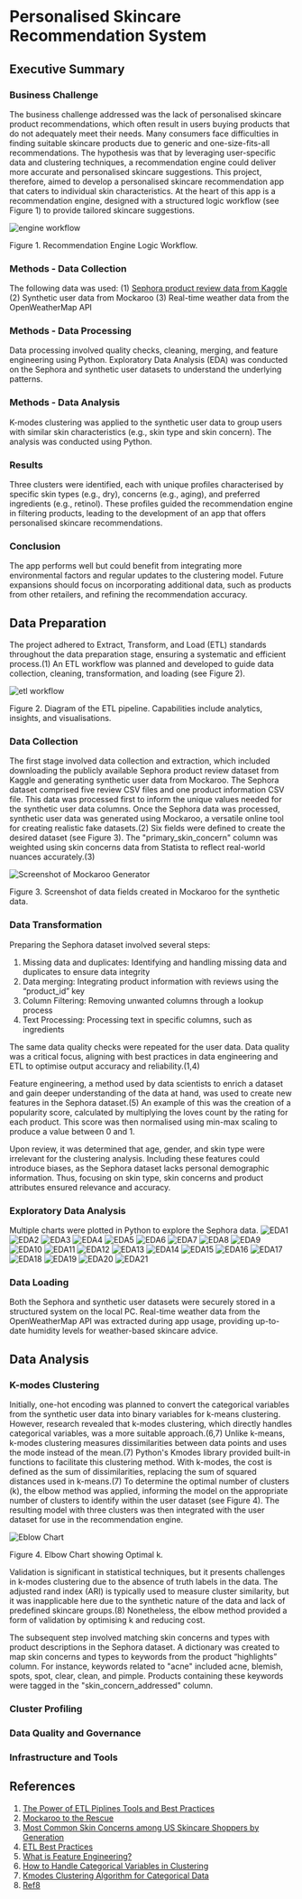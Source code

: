 # Personalised Skincare Recommendation System 

## Executive Summary
### Business Challenge
The business challenge addressed was the lack of personalised skincare product recommendations, which often result in users buying products that do not adequately meet their needs. Many consumers face difficulties in finding suitable skincare products due to generic and one-size-fits-all recommendations. The hypothesis was that by leveraging user-specific data and clustering techniques, a recommendation engine could deliver more accurate and personalised skincare suggestions. This project, therefore, aimed to develop a personalised skincare recommendation app that caters to individual skin characteristics. At the heart of this app is a recommendation engine, designed with a structured logic workflow (see Figure 1) to provide tailored skincare suggestions.

![engine workflow](assets/img/Picture1.png)

Figure 1. Recommendation Engine Logic Workflow.

### Methods - Data Collection
The following data was used:
(1)	[Sephora product review data from Kaggle](https://www.kaggle.com/datasets/nadyinky/sephora-products-and-skincare-reviews)
(2)	Synthetic user data from Mockaroo
(3)	Real-time weather data from the OpenWeatherMap API

### Methods - Data Processing
Data processing involved quality checks, cleaning, merging, and feature engineering using Python. Exploratory Data Analysis (EDA) was conducted on the Sephora and synthetic user datasets to understand the underlying patterns.

### Methods - Data Analysis
K-modes clustering was applied to the synthetic user data to group users with similar skin characteristics (e.g., skin type and skin concern). The analysis was conducted using Python.

### Results
Three clusters were identified, each with unique profiles characterised by specific skin types (e.g., dry), concerns (e.g., aging), and preferred ingredients (e.g., retinol). These profiles guided the recommendation engine in filtering products, leading to the development of an app that offers personalised skincare recommendations.

### Conclusion
The app performs well but could benefit from integrating more environmental factors and regular updates to the clustering model. Future expansions should focus on incorporating additional data, such as products from other retailers, and refining the recommendation accuracy.

##  Data Preparation
The project adhered to Extract, Transform, and Load (ETL) standards throughout the data preparation stage, ensuring a systematic and efficient process.(1) An ETL workflow was planned and developed to guide data collection, cleaning, transformation, and loading (see Figure 2).

![etl workflow](assets/img/Picture2.png)

Figure 2. Diagram of the ETL pipeline. Capabilities include analytics, insights, and visualisations.

### Data Collection

The first stage involved data collection and extraction, which included downloading the publicly available Sephora product review dataset from Kaggle and generating synthetic user data from Mockaroo. The Sephora dataset comprised five review CSV files and one product information CSV file. This data was processed first to inform the unique values needed for the synthetic user data columns. Once the Sephora data was processed, synthetic user data was generated using Mockaroo, a versatile online tool for creating realistic fake datasets.(2) Six fields were defined to create the desired dataset (see Figure 3). The "primary_skin_concern" column was weighted using skin concerns data from Statista to reflect real-world nuances accurately.(3)

![Screenshot of Mockaroo Generator](assets/img/Picture3.png)

Figure 3. Screenshot of data fields created in Mockaroo for the synthetic data.

### Data Transformation
Preparing the Sephora dataset involved several steps:
1.	Missing data and duplicates: Identifying and handling missing data and duplicates to ensure data integrity
2.	Data merging: Integrating product information with reviews using the “product_id” key
3.	Column Filtering: Removing unwanted columns through a lookup process
4.	Text Processing: Processing text in specific columns, such as ingredients

The same data quality checks were repeated for the user data. Data quality was a critical focus, aligning with best practices in data engineering and ETL to optimise output accuracy and reliability.(1,4) 

Feature engineering, a method used by data scientists to enrich a dataset and gain deeper understanding of the data at hand, was used to create new features in the Sephora dataset.(5) An example of this was the creation of a popularity score, calculated by multiplying the loves count by the rating for each product. This score was then normalised using min-max scaling to produce a value between 0 and 1.

Upon review, it was determined that age, gender, and skin type were irrelevant for the clustering analysis. Including these features could introduce biases, as the Sephora dataset lacks personal demographic information. Thus, focusing on skin type, skin concerns and product attributes ensured relevance and accuracy.

### Exploratory Data Analysis
Multiple charts were plotted in Python to explore the Sephora data.
![EDA1](assets/img/img1.png)
![EDA2](assets/img/img2.png)
![EDA3](assets/img/img3.png)
![EDA4](assets/img/img4.png)
![EDA5](assets/img/img5.png)
![EDA6](assets/img/img6.png)
![EDA7](assets/img/img7.png)
![EDA8](assets/img/img8.png)
![EDA9](assets/img/img9.png)
![EDA10](assets/img/img10.png)
![EDA11](assets/img/img11.png)
![EDA12](assets/img/img12.png)
![EDA13](assets/img/img13.png)
![EDA14](assets/img/img14.png)
![EDA15](assets/img/img15.png)
![EDA16](assets/img/img16.png)
![EDA17](assets/img/img17.png)
![EDA18](assets/img/img18.png)
![EDA19](assets/img/img19.png)
![EDA20](assets/img/img20.png)
![EDA21](assets/img/img21.png)

### Data Loading
Both the Sephora and synthetic user datasets were securely stored in a structured system on the local PC. Real-time weather data from the OpenWeatherMap API was extracted during app usage, providing up-to-date humidity levels for weather-based skincare advice.

## Data Analysis
### K-modes Clustering
Initially, one-hot encoding was planned to convert the categorical variables from the synthetic user data into binary variables for k-means clustering. However, research revealed that k-modes clustering, which directly handles categorical variables, was a more suitable approach.(6,7) Unlike k-means, k-modes clustering measures dissimilarities between data points and uses the mode instead of the mean.(7) Python's Kmodes library provided built-in functions to facilitate this clustering method. 
With k-modes, the cost is defined as the sum of dissimilarities, replacing the sum of squared distances used in k-means.(7) To determine the optimal number of clusters (k), the elbow method was applied, informing the model on the appropriate number of clusters to identify within the user dataset (see Figure 4). The resulting model with three clusters was then integrated with the user dataset for use in the recommendation engine. 

![Eblow Chart](assets/img/Picture4.png)

Figure 4. Elbow Chart showing Optimal k.

Validation is significant in statistical techniques, but it presents challenges in k-modes clustering due to the absence of truth labels in the data. The adjusted rand index (ARI) is typically used to measure cluster similarity, but it was inapplicable here due to the synthetic nature of the data and lack of predefined skincare groups.(8) Nonetheless, the elbow method provided a form of validation by optimising k and reducing cost.

The subsequent step involved matching skin concerns and types with product descriptions in the Sephora dataset. A dictionary was created to map skin concerns and types to keywords from the product “highlights” column. For instance, keywords related to "acne" included acne, blemish, spots, spot, clear, clean, and pimple. Products containing these keywords were tagged in the "skin_concern_addressed" column.

### Cluster Profiling

### Data Quality and Governance

### Infrastructure and Tools

## References
1. [The Power of ETL Piplines Tools and Best Practices](https://medium.com/@xhackfuel/the-power-of-etl-pipelines-tools-and-best-practices-e419688882b8)
2. [Mockaroo to the Rescue](https://plgah.medium.com/need-synthetic-data-mockaroo-to-the-rescue-e9c8159b0d9f)
3. [Most Common Skin Concerns among US Skincare Shoppers by Generation](https://www.statista.com/statistics/1334325/most-common-skin-concerns-among-us-skin-care-shoppers-by-generation/)
4. [ETL Best Practices](https://www.precisely.com/blog/big-data/etl-best-practices)
5. [What is Feature Engineering?](https://towardsdatascience.com/what-is-feature-engineering-bfd25b2b26b2)
6. [How to Handle Categorical Variables in Clustering](https://medium.com/@tarek.tm/how-to-handle-categorical-variables-in-clustering-1daa3b05bf25)
7. [Kmodes Clustering Algorithm for Categorical Data](https://www.analyticsvidhya.com/blog/2021/06/kmodes-clustering-algorithm-for-categorical-data/)
8. [Ref8](https://onlinelibrary.wiley.com/doi/full/10.1002/sam.11546)
